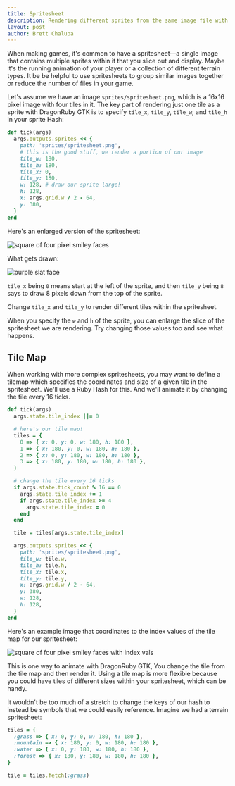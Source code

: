 ```yaml
---
title: Spritesheet
description: Rendering different sprites from the same image file with DragonRuby Game Toolkit.
layout: post
author: Brett Chalupa
---
```


When making games, it's common to have a spritesheet—a single image that contains multiple sprites within it that you slice out and display. Maybe it's the running animation of your player or a collection of different terrain types. It be be helpful to use spritesheets to group similar images together or reduce the number of files in your game.

Let's assume we have an image `sprites/spritesheet.png`, which is a 16x16 pixel image with four tiles in it. The key part of rendering just one tile as a sprite with DragonRuby GTK is to specify `tile_x`, `tile_y`, `tile_w`, and `tile_h` in your sprite Hash:

``` ruby
def tick(args)
  args.outputs.sprites << {
    path: 'sprites/spritesheet.png',
    # this is the good stuff, we render a portion of our image
    tile_w: 180,
    tile_h: 180,
    tile_x: 0,
    tile_y: 180,
    w: 128, # draw our sprite large!
    h: 128,
    x: args.grid.w / 2 - 64,
    y: 380,
  }
end
```

Here's an enlarged version of the spritesheet:

![square of four pixel smiley faces](/assets/spritesheet.png)

What gets drawn:

![purple slat face](/assets/spritesheet-tile.png)

`tile_x` being `0` means start at the left of the sprite, and then `tile_y` being `8` says to draw 8 pixels down from the top of the sprite.

Change `tile_x` and `tile_y` to render different tiles within the spritesheet.

When you specify the `w` and `h` of the sprite, you can enlarge the slice of the spritesheet we are rendering. Try changing those values too and see what happens.

## Tile Map

When working with more complex spritesheets, you may want to define a tilemap which specifies the coordinates and size of a given tile in the spritesheet. We'll use a Ruby Hash for this. And we'll animate it by changing the tile every 16 ticks.

``` ruby
def tick(args)
  args.state.tile_index ||= 0

  # here's our tile map!
  tiles = {
    0 => { x: 0, y: 0, w: 180, h: 180 },
    1 => { x: 180, y: 0, w: 180, h: 180 },
    2 => { x: 0, y: 180, w: 180, h: 180 },
    3 => { x: 180, y: 180, w: 180, h: 180 },
  }

  # change the tile every 16 ticks
  if args.state.tick_count % 16 == 0
    args.state.tile_index += 1
    if args.state.tile_index >= 4
      args.state.tile_index = 0
    end
  end

  tile = tiles[args.state.tile_index]

  args.outputs.sprites << {
    path: 'sprites/spritesheet.png',
    tile_w: tile.w,
    tile_h: tile.h,
    tile_x: tile.x,
    tile_y: tile.y,
    x: args.grid.w / 2 - 64,
    y: 380,
    w: 128,
    h: 128,
  }
end
```

Here's an example image that coordinates to the index values of the tile map for our spritesheet:

![square of four pixel smiley faces with index vals](/assets/spritesheet-labeled.png)

This is one way to animate with DragonRuby GTK, You change the tile from the tile map and then render it. Using a tile map is more flexible because you could have tiles of different sizes within your spritesheet, which can be handy.

It wouldn't be too much of a stretch to change the keys of our hash to instead be symbols that we could easily reference. Imagine we had a terrain spritesheet:

``` ruby
tiles = {
  :grass => { x: 0, y: 0, w: 180, h: 180 },
  :mountain => { x: 180, y: 0, w: 180, h: 180 },
  :water => { x: 0, y: 180, w: 180, h: 180 },
  :forest => { x: 180, y: 180, w: 180, h: 180 },
}

tile = tiles.fetch(:grass)
```
